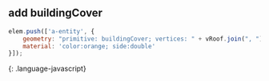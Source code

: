 ## add buildingCover

~~~ javascript
elem.push(['a-entity', {
    geometry: "primitive: buildingCover; vertices: " + vRoof.join(", ") + "; height: " + (height + minHeight),
    material: 'color:orange; side:double'
}]);
~~~
{: .language-javascript}

